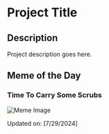 # Project Title

## Description

Project description goes here.

## Meme of the Day

### Time To Carry Some Scrubs
![Meme Image](https://i.redd.it/v079dlq5j4fd1.png)

Updated on: [7/29/2024]